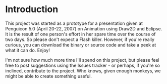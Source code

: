 # Introduction #

This project was started as a prototype for a presentation given at Penguicon 5.0 (April 20-22, 2007) on Animation using Draw2D and Eclipse.  It is the result of one person's effort in her spare time over the course of two days.  So please don't expect a Flash killer.  However, if you're really curious, you can download the binary or source code and take a peek at what it can do.  Enjoy!

I'm not sure how much more time I'll spend on this project, but please feel free to post suggestions using the Issues tracker - or perhaps, if you're so inclined, contribute to the project.  Who knows, given enough monkeys, we might be able to create something useful.


